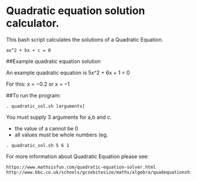 Quadratic equation solution calculator.
======================================

This bash script calculates the solutions of a Quadratic Equation. 

```
ax^2 + bx + c = 0
```

##Example quadratic equation solution

An example quadratic equation is 5x^2 + 6x + 1 = 0

For this: x = −0.2 or x = −1


##To run the program:

```
. quadratic_sol.sh [arguments]
```

You must supply 3 arguments for a,b and c.

* the value of a cannot be 0
* all values must be whole numbers (eg. 

```
. quadratic_sol.sh 5 6 1
```

For more information about Quadratic Equation please see:
```
https://www.mathsisfun.com/quadratic-equation-solver.html
http://www.bbc.co.uk/schools/gcsebitesize/maths/algebra/quadequationshirev3.shtml
```

 
